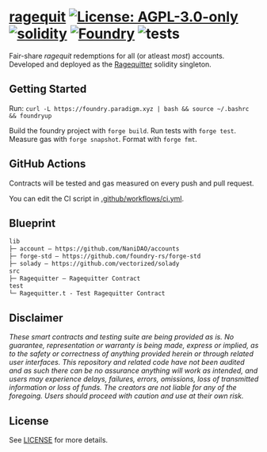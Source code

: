# [ragequit](https://github.com/Moloch-Mystics/ragequit)  [![License: AGPL-3.0-only](https://img.shields.io/badge/License-AGPL-black.svg)](https://opensource.org/license/agpl-v3/) [![solidity](https://img.shields.io/badge/solidity-%5E0.8.25-black)](https://docs.soliditylang.org/en/v0.8.25/) [![Foundry](https://img.shields.io/badge/Built%20with-Foundry-000000.svg)](https://getfoundry.sh/) ![tests](https://github.com/Moloch-Mystics/ragequit/actions/workflows/ci.yml/badge.svg)

Fair-share *ragequit* redemptions for all (or atleast *most*) accounts. Developed and deployed as the [Ragequitter](./src/Ragequitter.sol) solidity singleton.

## Getting Started

Run: `curl -L https://foundry.paradigm.xyz | bash && source ~/.bashrc && foundryup`

Build the foundry project with `forge build`. Run tests with `forge test`. Measure gas with `forge snapshot`. Format with `forge fmt`.

## GitHub Actions

Contracts will be tested and gas measured on every push and pull request.

You can edit the CI script in [.github/workflows/ci.yml](./.github/workflows/ci.yml).

## Blueprint

```txt
lib
├─ account — https://github.com/NaniDAO/accounts
├─ forge-std — https://github.com/foundry-rs/forge-std
├─ solady — https://github.com/vectorized/solady
src
├─ Ragequitter — Ragequitter Contract
test
└─ Ragequitter.t - Test Ragequitter Contract
```

## Disclaimer

*These smart contracts and testing suite are being provided as is. No guarantee, representation or warranty is being made, express or implied, as to the safety or correctness of anything provided herein or through related user interfaces. This repository and related code have not been audited and as such there can be no assurance anything will work as intended, and users may experience delays, failures, errors, omissions, loss of transmitted information or loss of funds. The creators are not liable for any of the foregoing. Users should proceed with caution and use at their own risk.*

## License

See [LICENSE](./LICENSE) for more details.
